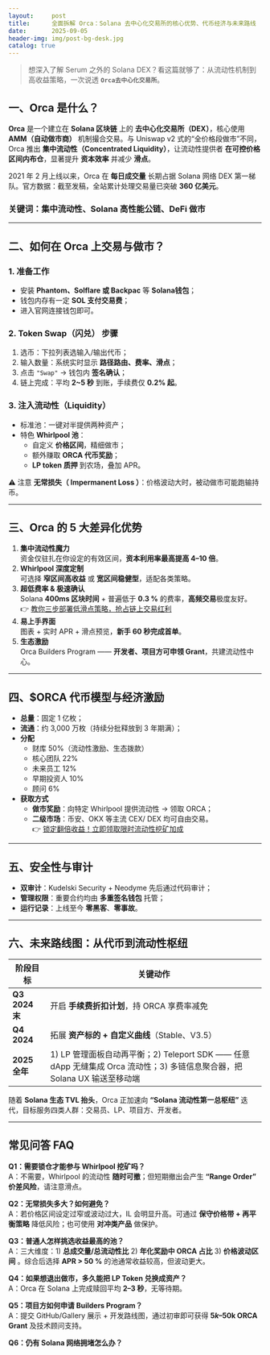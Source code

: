 ```yaml
---
layout:     post
title:      全面拆解 Orca：Solana 去中心化交易所的核心优势、代币经济与未来路线
date:       2025-09-05
header-img: img/post-bg-desk.jpg
catalog: true
---
```


> 想深入了解 Serum 之外的 Solana DEX？看这篇就够了：从流动性机制到高收益策略，一次说透 **`Orca去中心化交易所`**。

## 一、Orca 是什么？

**Orca** 是一个建立在 **Solana 区块链** 上的 **去中心化交易所（DEX）**，核心使用 **AMM（自动做市商）** 机制撮合交易。与 Uniswap v2 式的“全价格段做市”不同，Orca 推出 **集中流动性（Concentrated Liquidity）**，让流动性提供者 **在可控价格区间内布仓**，显著提升 **资本效率** 并减少 **滑点**。

2021 年 2 月上线以来，Orca 在 **每日成交量** 长期占据 Solana 网络 DEX 第一梯队。官方数据：截至发稿，全站累计处理交易量已突破 **360 亿美元**。

### 关键词：集中流动性、Solana 高性能公链、DeFi 做市

---

## 二、如何在 Orca 上交易与做市？

### 1. 准备工作
- 安装 **Phantom、Solflare 或 Backpac** 等 **Solana钱包**；
- 钱包内存有一定 **SOL 支付交易费**；
- 进入官网连接钱包即可。

### 2. **Token Swap（闪兑）** 步骤
1. 选币：下拉列表选输入/输出代币；
2. 输入数量：系统实时显示 **路径路由、费率、滑点**；
3. 点击 `"Swap"` → 钱包内 **签名确认**；
4. 链上完成：平均 **2~5 秒** 到账，手续费仅 **0.2% 起**。

### 3. **注入流动性（Liquidity）**
- 标准池：一键对半提供两种资产；
- 特色 **Whirlpool 池**：
  - 自定义 **价格区间**，精细做市；
  - 额外赚取 **ORCA 代币奖励**；
  - **LP token 质押** 到农场，叠加 APR。

⚠️ 注意 **无常损失（ Impermanent Loss ）**：价格波动大时，被动做市可能跑输持币。

---

## 三、Orca 的 5 大差异化优势

1. **集中流动性魔力**  
   资金仅驻扎在你设定的有效区间，**资本利用率最高提高 4–10 倍**。
2. **Whirlpool 深度定制**  
   可选择 **窄区间高收益** 或 **宽区间稳健型**，适配各类策略。
3. **超低费率 & 极速确认**  
   Solana **400ms 区块时间** + 普遍低于 **0.3 %** 的费率，**高频交易**极度友好。  
   👉 [教你三步部署低滑点策略，抢占链上交易红利](https://okxdog.com/)
4. **易上手界面**  
   图表 + 实时 APR + 滑点预览，**新手 60 秒完成首单**。
5. **生态激励**  
   Orca Builders Program —— **开发者、项目方可申领 Grant**，共建流动性中心。

---

## 四、$ORCA 代币模型与经济激励

- **总量**：固定 1 亿枚；
- **流通**：约 3,000 万枚（持续分批释放到 3 年期满）；
- **分配**  
  - 财库 50%（流动性激励、生态拨款）  
  - 核心团队 22%  
  - 未来员工 12%  
  - 早期投资人 10%  
  - 顾问 6%
- **获取方式**  
  - **做市奖励**：向特定 Whirlpool 提供流动性 → 领取 ORCA；  
  - **二级市场**：币安、OKX 等主流 CEX/ DEX 均可自由交易。  
  👉 [锁定翻倍收益！立即领取限时流动性挖矿加成](https://okxdog.com/)

---

## 五、安全性与审计

- **双审计**：Kudelski Security + Neodyme 先后通过代码审计；
- **管理权限**：重要合约均由 **多重签名钱包** 托管；
- **运行记录**：上线至今 **零黑客**、**零事故**。

---

## 六、未来路线图：从代币到流动性枢纽

| 阶段目标 | 关键动作 |
| --- | --- |
| **Q3 2024 末** | 开启 **手续费折扣计划**，持 ORCA 享费率减免 |
| **Q4 2024** | 拓展 **资产标的 + 自定义曲线**（Stable、V3.5） |
| **2025 全年** | 1) LP 管理面板自动再平衡；2) Teleport SDK —— 任意 dApp 无缝集成 Orca 流动性；3) 多链信息聚合器，把 Solana UX 输送至移动端 |

随着 **Solana 生态 TVL 抬头**，Orca 正加速向 **“Solana 流动性第一总枢纽”** 迭代，目标服务四类人群：交易员、LP、项目方、开发者。

---

## 常见问答 FAQ

**Q1：需要锁仓才能参与 Whirlpool 挖矿吗？**  
A：不需要，Whirlpool 的流动性 **随时可撤**；但短期撤出会产生 **“Range Order” 价差风险**，请注意滑点。

**Q2：无常损失多大？如何避免？**  
A：若价格区间设定过窄或波动过大，IL 会明显升高。可通过 **保守价格带 + 再平衡策略** 降低风险；也可使用 **对冲类产品** 做保护。

**Q3：普通人怎样挑选收益最高的池？**  
A：三大维度：1) **总成交量/总流动性比** 2) **年化奖励中 ORCA 占比** 3) **价格波动区间** 。综合后选择 **APR > 50 %** 的池通常收益较高，但波动更大。

**Q4：如果想退出做市，多久能把 LP Token 兑换成资产？**  
A：Orca 在 Solana 上完成赎回平均 **2–3 秒**，无等待期。

**Q5：项目方如何申请 Builders Program？**  
A：提交 GitHub/Gallery 展示 + 开发路线图，通过初审即可获得 **$5k–$50k ORCA Grant** 及技术顾问支持。

**Q6：仍有 Solana 网络拥堵怎么办？**